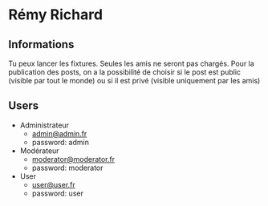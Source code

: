 # Rémy Richard

## Informations
Tu peux lancer les fixtures. Seules les amis ne seront pas chargés.
Pour la publication des posts, on a la possibilité de choisir si le post est public (visible par tout le monde) ou si il est privé (visible uniquement par les amis)

## Users

- Administrateur
    - admin@admin.fr
    - password: admin
- Modérateur
    - moderator@moderator.fr
    - password: moderator
- User
    - user@user.fr
    - password: user
